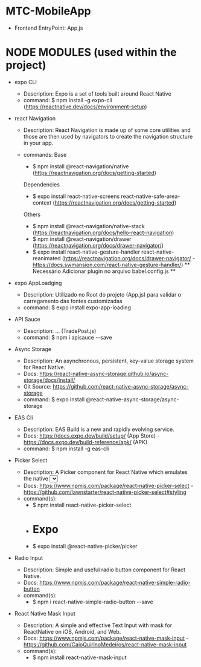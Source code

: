 # MTC-MobileApp
<Description>

- Frontend EntryPoint: App.js
<!-- - Backend EntryPoint: Controller.js -->

# NODE MODULES (used within the project)    
- expo CLI
    - Description: Expo is a set of tools built around React Native
    - command: $ npm install -g expo-cli (https://reactnative.dev/docs/environment-setup)

- react Navigation
    - Description: React Navigation is made up of some core utilities and those are then used by navigators to create the navigation structure in your app.
    - commands:
        Base
        - $ npm install @react-navigation/native (https://reactnavigation.org/docs/getting-started)
        
        Dependencies
        - $ expo install react-native-screens react-native-safe-area-context (https://reactnavigation.org/docs/getting-started)

        Others
        - $ npm install @react-navigation/native-stack (https://reactnavigation.org/docs/hello-react-navigation)
        - $ npm install @react-navigation/drawer (https://reactnavigation.org/docs/drawer-navigator/)
        - $ expo install react-native-gesture-handler react-native-reanimated (https://reactnavigation.org/docs/drawer-navigator/ - https://docs.swmansion.com/react-native-gesture-handler/)
            ** Necessário Adicionar plugin no arquivo babel.config.js **

- expo AppLoadging
    - Description: Utilizado no Root do projeto (App.js) para validar o carregamento das fontes customizadas
    - command: $ expo install expo-app-loading

- API Sauce
    - Description: ... (TradePost.js)
    - command: $ npm i apisauce --save

- Async Storage
    - Description: An asynchronous, persistent, key-value storage system for React Native.
    - Docs: https://react-native-async-storage.github.io/async-storage/docs/install/
    - Git Source: https://github.com/react-native-async-storage/async-storage
    - command: $ expo install @react-native-async-storage/async-storage

- EAS Cli
    - Description: EAS Build is a new and rapidly evolving service.
    - Docs: https://docs.expo.dev/build/setup/ (App Store) - https://docs.expo.dev/build-reference/apk/ (APK)
    - command: $ npm install -g eas-cli

- Picker Select
    - Description: A Picker component for React Native which emulates the native <select> interfaces for iOS and Android.
    - Docs: https://www.npmjs.com/package/react-native-picker-select - https://github.com/lawnstarter/react-native-picker-select#styling
    - command(s): 
        - $ npm install react-native-picker-select
        - # Expo
        - $ expo install @react-native-picker/picker

- Radio Input
    - Description: Simple and useful radio button component for React Native.
    - Docs: https://www.npmjs.com/package/react-native-simple-radio-button
    - command(s):
        - $ npm i react-native-simple-radio-button --save

- React Native Mask Input
    - Description: A simple and effective Text Input with mask for ReactNative on iOS, Android, and Web.
    - Docs: https://www.npmjs.com/package/react-native-mask-input - https://github.com/CaioQuirinoMedeiros/react-native-mask-input
    - command(s):
        - $ npm install react-native-mask-input